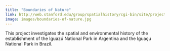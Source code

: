 ```yaml
---
title: "Boundaries of Nature"
link: http://web.stanford.edu/group/spatialhistory/cgi-bin/site/project.php?id=1077
image: images/boundaries-of-nature.jpg
---
```

This project investigates the spatial and environmental history of the establishment of the Iguazú National Park in Argentina and the Iguaçu National Park in Brazil.
